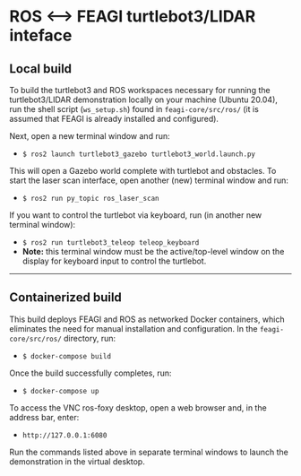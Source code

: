 # ROS <--> FEAGI turtlebot3/LIDAR inteface

## **Local build**

To build the turtlebot3 and ROS workspaces necessary for running the turtlebot3/LIDAR demonstration locally on your machine (Ubuntu 20.04), run the shell script (`ws_setup.sh`) found in `feagi-core/src/ros/` (it is assumed that FEAGI is already installed and configured).

Next, open a new terminal window and run:
- `$ ros2 launch turtlebot3_gazebo turtlebot3_world.launch.py`

This will open a Gazebo world complete with turtlebot and obstacles. To start the laser scan interface, open another (new) terminal window and run:
- `$ ros2 run py_topic ros_laser_scan`

If you want to control the turtlebot via keyboard, run (in another new terminal window):
- `$ ros2 run turtlebot3_teleop teleop_keyboard`
- **Note:** this terminal window must be the active/top-level window on the display for keyboard input to control the turtlebot.
___
## **Containerized build**

This build deploys FEAGI and ROS as networked Docker containers, which eliminates the need for manual installation and configuration. In the `feagi-core/src/ros/` directory, run:
- `$ docker-compose build`

Once the build successfully completes, run:
- `$ docker-compose up`

To access the VNC ros-foxy desktop, open a web browser and, in the address bar, enter:
- `http://127.0.0.1:6080`

Run the commands listed above in separate terminal windows to launch the demonstration in the virtual desktop.
